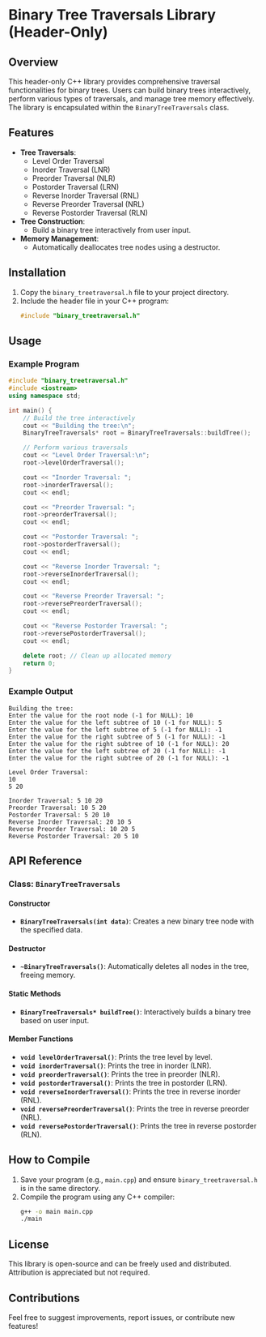 # Binary Tree Traversals Library (Header-Only)

## Overview
This header-only C++ library provides comprehensive traversal functionalities for binary trees. Users can build binary trees interactively, perform various types of traversals, and manage tree memory effectively. The library is encapsulated within the `BinaryTreeTraversals` class.

## Features
- **Tree Traversals**:
  - Level Order Traversal
  - Inorder Traversal (LNR)
  - Preorder Traversal (NLR)
  - Postorder Traversal (LRN)
  - Reverse Inorder Traversal (RNL)
  - Reverse Preorder Traversal (NRL)
  - Reverse Postorder Traversal (RLN)
- **Tree Construction**:
  - Build a binary tree interactively from user input.
- **Memory Management**:
  - Automatically deallocates tree nodes using a destructor.

## Installation
1. Copy the `binary_treetraversal.h` file to your project directory.
2. Include the header file in your C++ program:
   ```cpp
   #include "binary_treetraversal.h"
   ```

## Usage
### Example Program
```cpp
#include "binary_treetraversal.h"
#include <iostream>
using namespace std;

int main() {
    // Build the tree interactively
    cout << "Building the tree:\n";
    BinaryTreeTraversals* root = BinaryTreeTraversals::buildTree();

    // Perform various traversals
    cout << "Level Order Traversal:\n";
    root->levelOrderTraversal();

    cout << "Inorder Traversal: ";
    root->inorderTraversal();
    cout << endl;

    cout << "Preorder Traversal: ";
    root->preorderTraversal();
    cout << endl;

    cout << "Postorder Traversal: ";
    root->postorderTraversal();
    cout << endl;

    cout << "Reverse Inorder Traversal: ";
    root->reverseInorderTraversal();
    cout << endl;

    cout << "Reverse Preorder Traversal: ";
    root->reversePreorderTraversal();
    cout << endl;

    cout << "Reverse Postorder Traversal: ";
    root->reversePostorderTraversal();
    cout << endl;

    delete root; // Clean up allocated memory
    return 0;
}
```

### Example Output
```
Building the tree:
Enter the value for the root node (-1 for NULL): 10
Enter the value for the left subtree of 10 (-1 for NULL): 5
Enter the value for the left subtree of 5 (-1 for NULL): -1
Enter the value for the right subtree of 5 (-1 for NULL): -1
Enter the value for the right subtree of 10 (-1 for NULL): 20
Enter the value for the left subtree of 20 (-1 for NULL): -1
Enter the value for the right subtree of 20 (-1 for NULL): -1

Level Order Traversal:
10
5 20

Inorder Traversal: 5 10 20
Preorder Traversal: 10 5 20
Postorder Traversal: 5 20 10
Reverse Inorder Traversal: 20 10 5
Reverse Preorder Traversal: 10 20 5
Reverse Postorder Traversal: 20 5 10
```

## API Reference
### Class: `BinaryTreeTraversals`
#### Constructor
- **`BinaryTreeTraversals(int data)`**: Creates a new binary tree node with the specified data.

#### Destructor
- **`~BinaryTreeTraversals()`**: Automatically deletes all nodes in the tree, freeing memory.

#### Static Methods
- **`BinaryTreeTraversals* buildTree()`**: Interactively builds a binary tree based on user input.

#### Member Functions
- **`void levelOrderTraversal()`**: Prints the tree level by level.
- **`void inorderTraversal()`**: Prints the tree in inorder (LNR).
- **`void preorderTraversal()`**: Prints the tree in preorder (NLR).
- **`void postorderTraversal()`**: Prints the tree in postorder (LRN).
- **`void reverseInorderTraversal()`**: Prints the tree in reverse inorder (RNL).
- **`void reversePreorderTraversal()`**: Prints the tree in reverse preorder (NRL).
- **`void reversePostorderTraversal()`**: Prints the tree in reverse postorder (RLN).

## How to Compile
1. Save your program (e.g., `main.cpp`) and ensure `binary_treetraversal.h` is in the same directory.
2. Compile the program using any C++ compiler:
   ```bash
   g++ -o main main.cpp
   ./main
   ```

## License
This library is open-source and can be freely used and distributed. Attribution is appreciated but not required.

## Contributions
Feel free to suggest improvements, report issues, or contribute new features!


